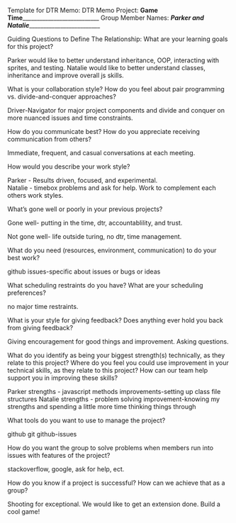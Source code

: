 Template for DTR Memo:
DTR Memo
Project: __________________Game Time_____________________________________________
Group Member Names: _________Parker and Natalie__________________________________

Guiding Questions to Define The Relationship:
What are your learning goals for this project?

Parker would like to better understand inheritance, OOP, interacting with sprites, and testing.
Natalie would like to better understand classes, inheritance and improve overall js skills.

What is your collaboration style? How do you feel about pair programming vs. divide-and-conquer approaches?

Driver-Navigator for major project components and divide and conquer on more nuanced issues and time constraints.

How do you communicate best? How do you appreciate receiving communication from others?

Immediate, frequent, and casual conversations at each meeting.

How would you describe your work style?

Parker - Results driven, focused, and experimental.  
Natalie - timebox problems and ask for help.
Work to complement each others work styles.

What’s gone well or poorly in your previous projects?

Gone well- putting in the time, dtr, accountablility, and trust.

Not gone well- life outside turing, no dtr, time management.

What do you need (resources, environment, communication) to do your best work?

github issues-specific about issues or bugs or ideas

What scheduling restraints do you have? What are your scheduling preferences?

no major time restraints.

What is your style for giving feedback? Does anything ever hold you back from giving feedback?

Giving encouragement for good things and improvement. Asking questions.

What do you identify as being your biggest strength(s) technically, as they relate to this project? Where do you feel you could use improvement in your technical skills, as they relate to this project? How can our team help support you in improving these skills?

Parker strengths - javascript methods improvements-setting up class file structures
Natalie strengths - problem solving improvement-knowing my strengths and spending a little more time thinking things through

What tools do you want to use to manage the project?

github git github-issues 

How do you want the group to solve problems when members run into issues with features of the project?

stackoverflow, google, ask for help, ect.

How do you know if a project is successful? How can we achieve that as a group?

Shooting for exceptional. We would like to get an extension done. Build a cool game!

